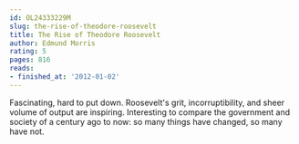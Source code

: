 ```yaml
---
id: OL24333229M
slug: the-rise-of-theodore-roosevelt
title: The Rise of Theodore Roosevelt
author: Edmund Morris
rating: 5
pages: 816
reads:
- finished_at: '2012-01-02'
---
```

Fascinating, hard to put down. Roosevelt's grit, incorruptibility, and sheer volume of output are inspiring. Interesting to compare the government and society of a century ago to now: so many things have changed, so many have not.
